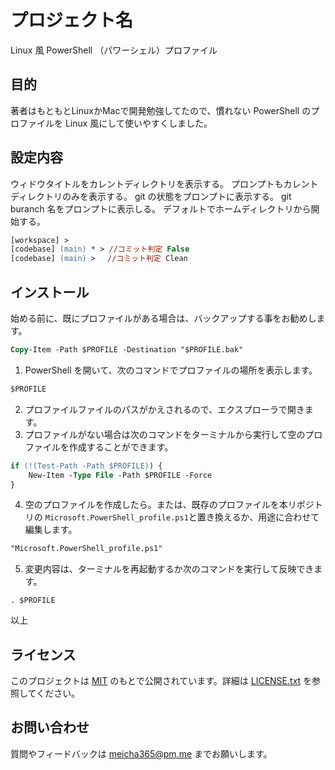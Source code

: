 # プロジェクト名

Linux 風 PowerShell （パワーシェル）プロファイル

## 目的

著者はもともとLinuxかMacで開発勉強してたので、慣れない PowerShell のプロファイルを Linux 風にして使いやすくしました。

## 設定内容

ウィドウタイトルをカレントディレクトリを表示する。
プロンプトもカレントディレクトリのみを表示する。
git の状態をプロンプトに表示する。
git buranch 名をプロンプトに表示しる。
デフォルトでホームディレクトリから開始する。


```ps
[workspace] >
[codebase] (main) * > //コミット判定 False
[codebase] (main) > 　//コミット判定 Clean

```

## インストール
始める前に、既にプロファイルがある場合は、バックアップする事をお勧めします。
```ps
Copy-Item -Path $PROFILE -Destination "$PROFILE.bak"
```

1. PowerShell を開いて、次のコマンドでプロファイルの場所を表示します。
```ps
$PROFILE
```
2. プロファイルファイルのパスがかえされるので、エクスプローラで開きます。
3. プロファイルがない場合は次のコマンドをターミナルから実行して空のプロファイルを作成することができます。
```ps
if (!(Test-Path -Path $PROFILE)) {
    New-Item -Type File -Path $PROFILE -Force
}
```
4. 空のプロファイルを作成したら。または、既存のプロファイルを本リポジトリの `Microsoft.PowerShell_profile.ps1`と置き換えるか、用途に合わせて編集します。
```ps
"Microsoft.PowerShell_profile.ps1"
```
5. 変更内容は、ターミナルを再起動するか次のコマンドを実行して反映できます。
```
. $PROFILE
```

以上

## ライセンス

このプロジェクトは [MIT](https://opensource.org/licenses/MIT) のもとで公開されています。詳細は [LICENSE.txt](LICENSE.txt) を参照してください。

## お問い合わせ

質問やフィードバックは [meicha365@pm.me](meicha365@pm.me) までお願いします。
